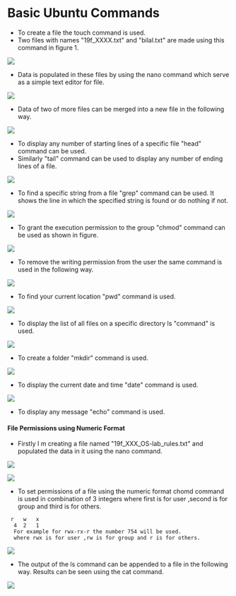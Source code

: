 # Basic Ubuntu Commands

- To create a file the  touch command is used.
- Two files with names "19f_XXXX.txt" and "bilal.txt" are made using this command in figure 1.

![](./OSLab2/touch2.PNG)

- Data is populated in these files by using the nano command which serve as a simple text editor for file.

![](./OSLab2/nano.PNG)

- Data of two of more files can be merged into a new file in the following way.

![](./OSLab2/merge.PNG)

- To display any number of starting lines of a specific file "head" command can be used.
- Similarly "tail" command can be used to display any number of ending lines of a file.

![](./OSLab2/headTail.PNG)

- To find a specific string from a file "grep" command can be used. It shows the line in which the specified string is found or do nothing if not.

 ![](./OSLab2/grep.PNG)

- To grant the execution permission to the group "chmod" command can be used as shown in figure. 

![](./OSLab2/chmod1.PNG)

- To remove the writing permission from the user the same command is used in the following way.

![](./OSLab2/chmod2.PNG)

- To find your current location "pwd" command is used.

![](./OSLab2/pwd.PNG)

- To display the list of all files on a specific directory ls "command" is used.

![](./OSLab2/listOfFiles.PNG)

- To create a folder "mkdir" command is used.

![](./OSLab2/mkdir.PNG)

- To display the current date and time "date" command is used.

![](./OSLab2/echo.PNG)

- To display any message "echo" command is used.

#### **File Permissions using Numeric Format**

- Firstly I m creating a file named "19f_XXX_OS-lab_rules.txt" and populated the data in it using the nano command.

![](./OSLab2/point1.PNG)

![](./OSLab2/nanoLast.PNG)

- To set permissions of a file using the numeric format chomd command is used in combination of 3 integers  where first is for user ,second is for group and third is for others.

````Format
 r   w   x
  4  2   1
  For example for rwx-rx-r the number 754 will be used.
  where rwx is for user ,rw is for group and r is for others.
````

![](./OSLab2/rwx.PNG)

- The output of the ls command can be appended to a file in the following way. Results can be seen using the cat command.

![](./OSLab2/last.PNG)

